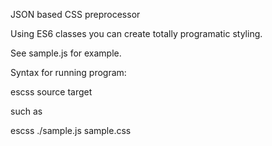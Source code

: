 JSON based CSS preprocessor

Using ES6 classes you can create totally programatic styling.

See sample.js for example.

Syntax for running program: 

escss source target

such as 

escss ./sample.js sample.css